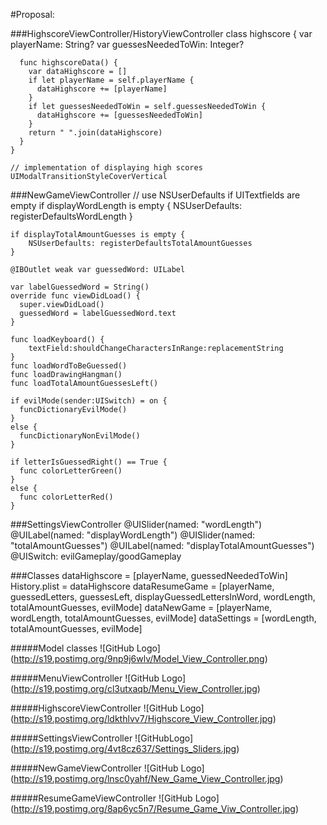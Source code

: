 #Proposal:

###HighscoreViewController/HistoryViewController
    class highscore {
      var playerName: String?
      var guessesNeededToWin: Integer?
  
      func highscoreData() {
        var dataHighscore = []
        if let playerName = self.playerName {
          dataHighscore += [playerName]
        }
        if let guessesNeededToWin = self.guessesNeededToWin {
          dataHighscore += [guessesNeededToWin]
        }
        return " ".join(dataHighscore)
      }
    }
    
    // implementation of displaying high scores
    UIModalTransitionStyleCoverVertical    


###NewGameViewController
    // use NSUserDefaults if UITextfields are empty
    if displayWordLength is empty {
        NSUserDefaults: registerDefaultsWordLength
    }
    
    if displayTotalAmountGuesses is empty {
        NSUserDefaults: registerDefaultsTotalAmountGuesses
    }
    
    @IBOutlet weak var guessedWord: UILabel

    var labelGuessedWord = String()
    override func viewDidLoad() {
      super.viewDidLoad()
      guessedWord = labelGuessedWord.text
    }

    func loadKeyboard() {
        textField:shouldChangeCharactersInRange:replacementString
    }
    func loadWordToBeGuessed()
    func loadDrawingHangman()
    func loadTotalAmountGuessesLeft()

    if evilMode(sender:UISwitch) = on {
      funcDictionaryEvilMode()
    }
    else {
      funcDictionaryNonEvilMode()
    }

    if letterIsGuessedRight() == True {
      func colorLetterGreen()
    }
    else {
      func colorLetterRed()
    }

###SettingsViewController
    @UISlider(named: "wordLength") 
    @UILabel(named: "displayWordLength")
    @UISlider(named: "totalAmountGuesses")
    @UILabel(named: "displayTotalAmountGuesses")
    @UISwitch: evilGameplay/goodGameplay 

###Classes
    dataHighscore = [playerName, guessedNeededToWin]
    History.plist = dataHighscore
    dataResumeGame = [playerName, guessedLetters, guessesLeft, displayGuessedLettersInWord, wordLength, totalAmountGuesses, evilMode]
    dataNewGame = [playerName, wordLength, totalAmountGuesses, evilMode]
    dataSettings = [wordLength, totalAmountGuesses, evilMode]

#####Model classes
![GitHub Logo] (http://s19.postimg.org/9np9j6wlv/Model_View_Controller.png)

#####MenuViewController
![GitHub Logo] (http://s19.postimg.org/cl3utxaqb/Menu_View_Controller.jpg)

#####HighscoreViewController
![GitHub Logo] (http://s19.postimg.org/ldkthlvv7/Highscore_View_Controller.jpg)

#####SettingsViewController
![GitHubLogo] (http://s19.postimg.org/4vt8cz637/Settings_Sliders.jpg)

#####NewGameViewController
![GitHub Logo] (http://s19.postimg.org/lnsc0yahf/New_Game_View_Controller.jpg)

#####ResumeGameViewController
![GitHub Logo] (http://s19.postimg.org/8ap6yc5n7/Resume_Game_Viw_Controller.jpg)




